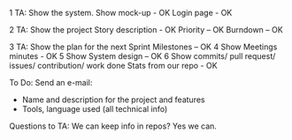 1 TA: Show the system.
	Show mock-up - OK
	Login page - OK

2 TA: Show the project
	Story description - OK
	Priority – OK
	Burndown – OK

3 TA: Show the plan for the next Sprint 
	Milestones – OK
4 Show Meetings minutes - OK
5 Show System design – OK
6 Show commits/ pull request/ issues/ contribution/ work done
	Stats from our repo - OK

To Do:
Send an e-mail:
-	Name and description for the project and features
-	Tools, language used (all technical info)

Questions to TA:
	We can keep info in repos? Yes we can. 
